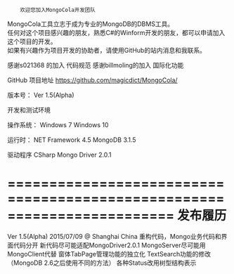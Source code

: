         欢迎您加入MongoCola开发团队    
       
MongoCola工具立志于成为专业的MongoDB的DBMS工具。     
任何对这个项目感兴趣的朋友，熟悉C#的Winform开发的朋友，都可以申请加入这个项目的开发。	 
如果有兴趣作为项目开发的协助者，请使用GitHub的站内消息和我联系。  
  
 
感谢s021368   的加入  代码规范
感谢billmoling的加入  国际化功能
  
GitHub 项目地址 <https://github.com/magicdict/MongoCola/>

版本号：
Ver 1.5(Alpha)

开发和测试环境

操作系统：
Windows 7
Windows 10

运行时：
NET Framework 4.5
MongoDB 3.1.5

驱动程序
CSharp Mongo Driver 2.0.1

========================================================================
发布履历
========================================================================
Ver 1.5(Alpha)  2015/07/09 @ Shanghai China
重构代码，Mongo业务代码和界面代码分开
新代码尽可能适配MongoDriver2.0.1
MongoServer尽可能用MongoClient代替
窗体TabPage管理功能的独立化
TextSearch功能的修改（MongoDB 2.6之后使用不同的方法）
各种Status改用树型结构表示
